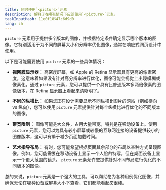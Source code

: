 ```yaml
---
title: 何时使用`<picture>`元素
description: 解释了在哪些情况下应该使用`<picture>`元素。
taskInputHash: 11e0f18547c6d9d0
lang: zh
---
```

`picture` 元素用于提供多个版本的图像，并根据特定条件确定显示哪个版本的图像。它特别适用于为不同的屏幕大小和分辨率优化图像，通常在响应式网页设计中使用。

以下是可能需要使用 `picture` 元素的一些具体情况：

* **视网膜显示器：** 高密度屏幕，如 Apple 的 Retina 显示器具有更高的像素密度，这意味着如果没有针对高分辨率进行优化，图像可能会视觉上出现模糊或像素化。通过 `picture` 元素，您可以提供一个具有比普通版本多两倍像素的图像版本，在 Retina 显示器上看起来清晰明了。

* **不同的纵横比：** 如果您正在设计需要显示不同纵横比图片的网站（例如横向 vs 纵向），您可以使用 `picture` 元素提供针对每个纵横比进行优化的不同版本的图像。

* **带宽限制：** 图像可能是大文件，占用大量带宽，特别是在移动设备上。使用 `picture` 元素，您可以为具有较小屏幕或较慢的互联网连接的设备提供较小的图像版本，这可以有助于减少页面加载时间。

* **艺术指导布局：** 有时，您可能希望根据页面其余部分的布局以某种方式呈现图像。例如，您可能需要在移动设备上显示一个人脸的特写，但在桌面设备上显示一个更大范围的镜头。 `picture` 元素允许您提供针对不同布局进行优化的不同版本的图像。

总的来说，`picture`元素是一个强大的工具，可以帮助您为各种用例优化图像，并确保无论在哪种设备或屏幕大小下查看，它们都能看起来很棒。
